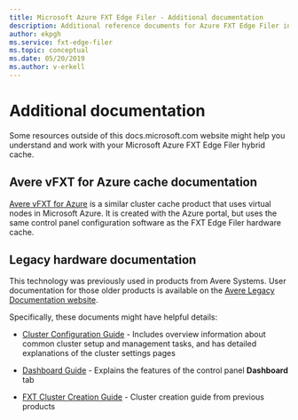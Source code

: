 ```yaml
---
title: Microsoft Azure FXT Edge Filer - Additional documentation 
description: Additional reference documents for Azure FXT Edge Filer installation 
author: ekpgh
ms.service: fxt-edge-filer
ms.topic: conceptual
ms.date: 05/20/2019
ms.author: v-erkell
---
```


# Additional documentation 

Some resources outside of this docs.microsoft.com website might help you understand and work with your Microsoft Azure FXT Edge Filer hybrid cache.

## Avere vFXT for Azure cache documentation

[Avere vFXT for Azure](https://docs.microsoft.com/azure/avere-vfxt/) is a similar cluster cache product that uses virtual nodes in Microsoft Azure. It is created with the Azure portal, but uses the same control panel configuration software as the FXT Edge Filer hardware cache. 

## Legacy hardware documentation 

This technology was previously used in products from Avere Systems. User documentation for those older products is available on the [Avere Legacy Documentation website](https://azure.github.io/Avere/). 

Specifically, these documents might have helpful details:

* [Cluster Configuration Guide](https://azure.github.io/Avere/legacy/ops_guide/4_7/html/ops_conf_index.html) - Includes overview information about common cluster setup and management tasks, and has detailed explanations of the cluster settings pages 

* [Dashboard Guide](https://azure.github.io/Avere/legacy/dashboard/4_7/html/ops_dashboard_index.html) - Explains the features of the control panel **Dashboard** tab

* [FXT Cluster Creation Guide](https://azure.github.io/Avere/legacy/create_cluster/4_8/html/create_index.html) - Cluster creation guide from previous products

